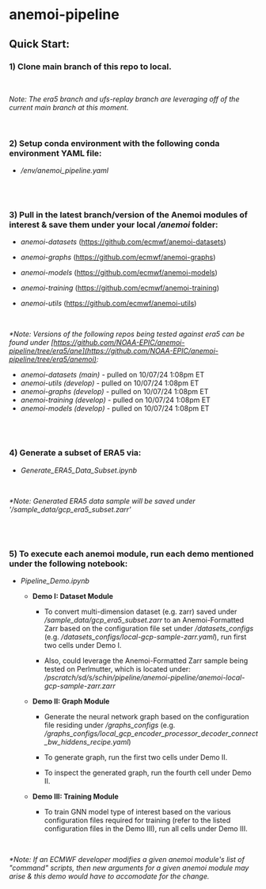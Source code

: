 # anemoi-pipeline

## Quick Start:

### 1) Clone main branch of this repo to local.

<br />

_Note: The _era5_ branch and _ufs-replay_ branch are leveraging off of the current main branch at this moment._

<br />

### 2) Setup conda environment with the following conda environment YAML file:

- _/env/anemoi_pipeline.yaml_

<br />
<br />

### 3) Pull in the latest branch/version of the Anemoi modules of interest & save them under your local _/anemoi_ folder:

- _anemoi-datasets_ (https://github.com/ecmwf/anemoi-datasets)
     
- _anemoi-graphs_ (https://github.com/ecmwf/anemoi-graphs)
     
- _anemoi-models_ (https://github.com/ecmwf/anemoi-models)
     
- _anemoi-training_ (https://github.com/ecmwf/anemoi-training)
     
- _anemoi-utils_ (https://github.com/ecmwf/anemoi-utils)

<br />

_*Note: Versions of the following repos being tested against era5 can be found under [https://github.com/NOAA-EPIC/anemoi-pipeline/tree/era5/ane](https://github.com/NOAA-EPIC/anemoi-pipeline/tree/era5/anemoi):_
- _anemoi-datasets (main)_ - pulled on 10/07/24 1:08pm ET
- _anemoi-utils (develop)_ - pulled on 10/07/24 1:08pm ET
- _anemoi-graphs (develop)_ - pulled on 10/07/24 1:08pm ET
- _anemoi-training (develop)_ - pulled on 10/07/24 1:08pm ET
- _anemoi-models (develop)_ - pulled on 10/07/24 1:08pm ET

<br />
<br />

### 4) Generate a subset of ERA5 via:

- _Generate_ERA5_Data_Subset.ipynb_

<br />

_*Note: Generated ERA5 data sample will be saved under '/sample_data/gcp_era5_subset.zarr'_

<br />
<br />

### 5) To execute each anemoi module, run each demo mentioned under the following notebook:
   
- _Pipeline_Demo.ipynb_
     
     - __Demo I: Dataset Module__
          - To convert multi-dimension dataset (e.g. zarr) saved under _/sample_data/gcp_era5_subset.zarr_ to an Anemoi-Formatted Zarr based on the configuration file set under _/datasets_configs_ (e.g. _/datasets_configs/local-gcp-sample-zarr.yaml_), run first two cells under Demo I.
            
          - Also, could leverage the Anemoi-Formatted Zarr sample being tested on Perlmutter, which is located under: _/pscratch/sd/s/schin/pipeline/anemoi-pipeline/anemoi-local-gcp-sample-zarr.zarr_
           
     - __Demo II: Graph Module__
          - Generate the neural network graph based on the configuration file residing under _/graphs_configs_ (e.g. _/graphs_configs/local_gcp_encoder_processor_decoder_connect_bw_hiddens_recipe.yaml_)
            
          - To generate graph, run the first two cells under Demo II.
            
          - To inspect the generated graph, run the fourth cell under Demo II.
            
     - __Demo III: Training Module__
          - To train GNN model type of interest based on the various configuration files required for training (refer to the listed configuration files in the Demo III), run all cells under Demo III.
      
<br />

_*Note: If an ECMWF developer modifies a given anemoi module's list of "command" scripts, then new arguments for a given anemoi module may arise & this demo would have to accomodate for the change._
